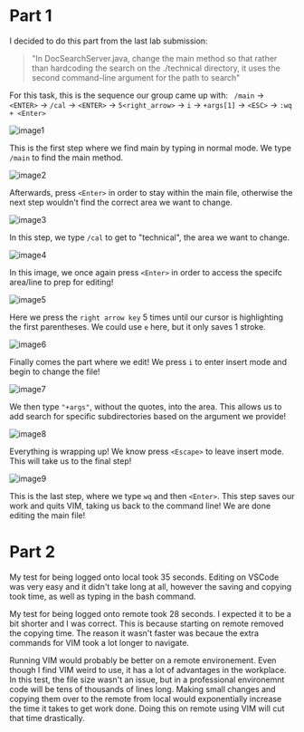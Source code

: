 # Part 1
I decided to do this part from the last lab submission: 
> "In DocSearchServer.java, change the main method so that rather than hardcoding the search on the ./technical directory, it uses the second command-line argument for the path to search"

For this task, this is the sequence our group came up with:
` /main` → `<ENTER>` → `/cal` → `<ENTER>` → `5<right_arrow>` → `i` → `+args[1]` → `<ESC>` → `:wq + <Enter>`

![image1](Lab-Report-2-Pictures\Lab-7-Report-Pictures\Part1.png)

This is the first step where we find main by typing in normal mode. We type `/main` to find the main method.

![image2](Lab-Report-2-Pictures\Lab-7-Report-Pictures\EnterPart2.png)

Afterwards, press `<Enter>` in order to stay within the main file, otherwise the next step wouldn't find the correct area we want to change.

![image3](Lab-Report-2-Pictures\Lab-7-Report-Pictures\calPart3.png)

In this step, we type `/cal` to get to "technical", the area we want to change.

![image4](Lab-Report-2-Pictures\Lab-7-Report-Pictures\EnterPart4.png)

In this image, we once again press `<Enter>` in order to access the specifc area/line to prep for editing!

![image5](Lab-Report-2-Pictures\Lab-7-Report-Pictures\5rightArrow.png)

Here we press the `right arrow key` 5 times until our cursor is highlighting the first parentheses. We could use `e` here, but it only saves 1 stroke.

![image6](Lab-Report-2-Pictures\Lab-7-Report-Pictures\insertModePart6.png)

Finally comes the part where we edit! We press `i` to enter insert mode and begin to change the file!

![image7](Lab-Report-2-Pictures\Lab-7-Report-Pictures\plusArgs1Part7.png)

We then type `"+args"`, without the quotes, into the area. This allows us to add search for specific subdirectories based on the argument we provide!

![image8](Lab-Report-2-Pictures\Lab-7-Report-Pictures\escapeInsertModePart8.png)

Everything is wrapping up! We know press `<Escape>` to leave insert mode. This will take us to the final step!

![image9](Lab-Report-2-Pictures\Lab-7-Report-Pictures\saveAndQuitPart9.png)

This is the last step, where we type `wq` and then `<Enter>`. This step saves our work and quits VIM, taking us back to the command line! We are done editing the main file!

# Part 2

My test for being logged onto local took 35 seconds. Editing on VSCode was very easy and it didn't take long at all, however the saving and copying took time, as well as typing in the bash command.

My test for being logged onto remote took 28 seconds. I expected it to be a bit shorter and I was correct. This is because starting on remote removed the copying time. The reason it wasn't faster was becaue the extra commands for VIM took a lot longer to navigate.

Running VIM would probably be better on a remote environement. Even though I find VIM weird to use, it has a lot of advantages in the workplace. In this test, the file size wasn't an issue, but in a professional environemnt code will be tens of thousands of lines long. Making small changes and copying them over to the remote from local would exponentially increase the time it takes to get work done. Doing this on remote using VIM will cut that time drastically. 

